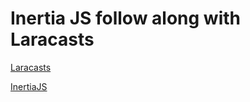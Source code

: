 # Inertia JS follow along with Laracasts

[Laracasts](https://laracasts.com/series/build-modern-laravel-apps-using-inertia-js/episodes/1)

[InertiaJS](https://inertiajs.com/)
